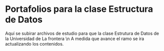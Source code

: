 # Portafolios para la clase Estructura de Datos
Aquí se subirar archivos de estudio para que la clase Estrutura de Datos de la Universidad de La frontera \n
A medida que avance el ramo se ira actualizando los contenidos.

